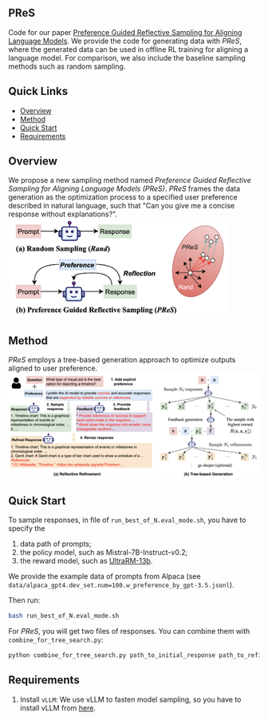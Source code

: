 ## PReS
Code for our paper [Preference Guided Reflective Sampling for Aligning Language Models](). We provide the code for generating data with *PReS*, where the generated data can be used in offline RL training for aligning a language model. For comparison, we also include the baseline sampling methods such as random sampling.



## Quick Links
  - [Overview](#overview)
  - [Method](#method)
  - [Quick Start](#quick-start)
  - [Requirements](#requirements)

## Overview
We propose a new sampling method named *Preference Guided Reflective Sampling for Aligning Language Models (PReS)*. *PReS* frames the data generation as the optimization process to a specified user preference described in natural language, such that "Can you give me a concise response without explanations?". 
<img src="./figures/compare_random.png" height="200" alt="Description of Image">



## Method
*PReS* employs a tree-based generation approach to optimize outputs aligned to user preference. 
![](./figures/method.png)






## Quick Start
To sample responses, in file of `run_best_of_N.eval_mode.sh`, you have to specify the 

1. data path of prompts;
2. the policy model, such as Mistral-7B-Instruct-v0.2;
3. the reward model, such as [UltraRM-13b](https://huggingface.co/openbmb/UltraRM-13b). 

We provide the example data of prompts from Alpaca (see `data/alpaca_gpt4.dev_set.num=100.w_preference_by_gpt-3.5.jsonl`).

Then run:
```bash
bash run_best_of_N.eval_mode.sh
```

For *PReS*, you will get two files of responses. You can combine them with `combine_for_tree_search.py`:

```bash
python combine_for_tree_search.py path_to_initial_response path_to_refinement path_to_save
```

## Requirements

1. Install `vLLM`: We use vLLM to fasten model sampling, so you have to install vLLM from [here](https://docs.vllm.ai/en/latest/getting_started/installation.html).

